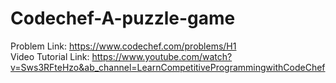 # Codechef-A-puzzle-game
Problem Link: https://www.codechef.com/problems/H1  
Video Tutorial Link: https://www.youtube.com/watch?v=Sws3RFteHzo&ab_channel=LearnCompetitiveProgrammingwithCodeChef
